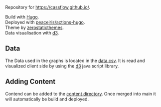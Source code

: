 Repository for https://cassflow.github.io/.

Build with [Hugo](https://gohugo.io/).  
Deployed with [peaceiris/actions-hugo](https://github.com/peaceiris/actions-hugo).  
Theme by [zerostaticthemes](https://github.com/zerostaticthemes/hugo-winston-theme).  
Data visualisation with [d3](https://github.com/d3/d3).  

## Data 
The Data used in the graphs is located in the [data.csv](https://github.com/cassflow/cassflow.github.io/blob/main/static/data.csv). It is read and visualized client side by using the [d3](https://github.com/d3/d3) java script library. 

## Adding Content
Contend can be added to the [content directory](https://github.com/cassflow/cassflow.github.io/tree/main/content). Once merged into main it will automatically be build and deployed.
